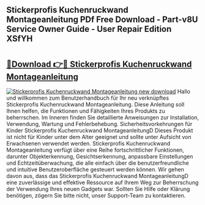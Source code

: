 ## Stickerprofis Kuchenruckwand Montageanleitung PDf Free Download - Part-v8U Service Owner Guide - User Repair Edition XSfYH

# <h2><a href="http://df7l1gi.blite.top/?on=Stickerprofis+Kuchenruckwand+Montageanleitung">🔗Download 👉🔴 Stickerprofis Kuchenruckwand Montageanleitung</a></h2>

[![Stickerprofis Kuchenruckwand Montageanleitung new download](https://i.imgur.com/lujVjoI.png)](http://df7l1gi.blite.top/?on=Stickerprofis+Kuchenruckwand+Montageanleitung)
Hallo und willkommen zum Benutzerhandbuch für Ihr neu verknüpftes Stickerprofis Kuchenruckwand Montageanleitung. Diese Anleitung soll Ihnen helfen, die Funktionen und Fähigkeiten Ihres Produkts zu beherrschen. Im Inneren finden Sie detaillierte Anweisungen zur Installation, Verwendung, Wartung und Fehlerbehebung. Sicherheitsvorkehrungen für Kinder Stickerprofis Kuchenruckwand MontageanleitungD Dieses Produkt ist nicht für Kinder unter dem Alter geeignet und sollte unter Aufsicht von Erwachsenen verwendet werden. Stickerprofis Kuchenruckwand Montageanleitung verfügt über eine Reihe fortschrittlicher Funktionen, darunter Objekterkennung, Gesichtserkennung, anpassbare Einstellungen und Echtzeitüberwachung, die alle einfach über die benutzerfreundliche und intuitive Benutzeroberfläche gesteuert werden können. Wir gehen davon aus, dass das Stickerprofis Kuchenruckwand MontageanleitungD eine zuverlässige und effektive Ressource auf Ihrem Weg zur Beherrschung der Verwendung Ihres neuen Gadgets war. Sollten Sie Hilfe oder Klärung benötigen, zögern Sie bitte nicht, unser Support-Team zu kontaktieren.

